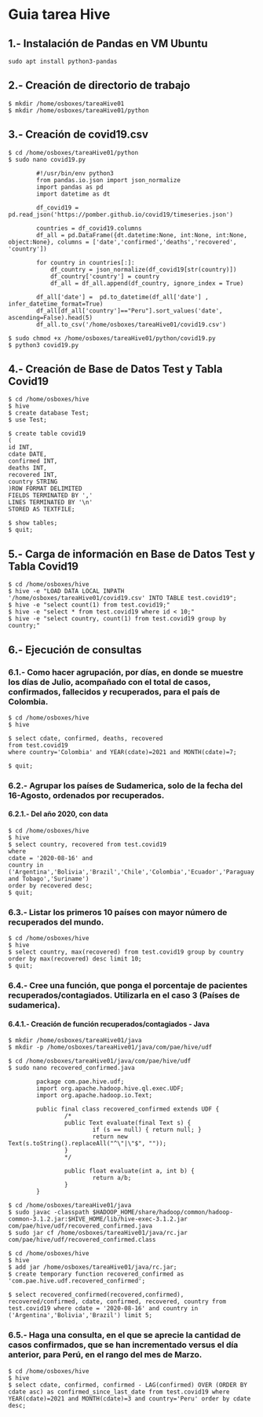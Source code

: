 # Guia tarea Hive

## 1.- Instalación de Pandas en VM Ubuntu
```
sudo apt install python3-pandas
```
## 2.- Creación de directorio de trabajo
```
$ mkdir /home/osboxes/tareaHive01
$ mkdir /home/osboxes/tareaHive01/python
```
## 3.- Creación de covid19.csv
```
$ cd /home/osboxes/tareaHive01/python
$ sudo nano covid19.py 

        #!/usr/bin/env python3
        from pandas.io.json import json_normalize
        import pandas as pd
        import datetime as dt

        df_covid19 = pd.read_json('https://pomber.github.io/covid19/timeseries.json')

        countries = df_covid19.columns
        df_all = pd.DataFrame({dt.datetime:None, int:None, int:None, object:None}, columns = ['date','confirmed','deaths','recovered', 'country'])

        for country in countries[:]:
            df_country = json_normalize(df_covid19[str(country)])
            df_country['country'] = country
            df_all = df_all.append(df_country, ignore_index = True)

        df_all['date'] =  pd.to_datetime(df_all['date'] , infer_datetime_format=True)
        df_all[df_all['country']=="Peru"].sort_values('date', ascending=False).head(5)
        df_all.to_csv('/home/osboxes/tareaHive01/covid19.csv')

$ sudo chmod +x /home/osboxes/tareaHive01/python/covid19.py
$ python3 covid19.py
```
## 4.- Creación de Base de Datos Test y Tabla Covid19
```
$ cd /home/osboxes/hive
$ hive
$ create database Test;
$ use Test;

$ create table covid19
( 
id INT,
cdate DATE,
confirmed INT,
deaths INT,
recovered INT,
country STRING
)ROW FORMAT DELIMITED
FIELDS TERMINATED BY ','
LINES TERMINATED BY '\n' 
STORED AS TEXTFILE;

$ show tables;
$ quit;
```
## 5.- Carga de información en Base de Datos Test y Tabla Covid19
```
$ cd /home/osboxes/hive
$ hive -e "LOAD DATA LOCAL INPATH '/home/osboxes/tareaHive01/covid19.csv' INTO TABLE test.covid19";
$ hive -e "select count(1) from test.covid19;"
$ hive -e "select * from test.covid19 where id < 10;"
$ hive -e "select country, count(1) from test.covid19 group by country;"
```
## 6.- Ejecución de consultas
### 6.1.- Como hacer agrupación, por días, en donde se muestre los días de Julio, acompañado con el total de casos, confirmados, fallecidos y recuperados, para el país de Colombia.
```
$ cd /home/osboxes/hive
$ hive

$ select cdate, confirmed, deaths, recovered 
from test.covid19 
where country='Colombia' and YEAR(cdate)=2021 and MONTH(cdate)=7;

$ quit;
```
### 6.2.- Agrupar los países de Sudamerica, solo de la fecha del 16-Agosto, ordenados por recuperados.
#### 6.2.1.- Del año 2020, con data 
```
$ cd /home/osboxes/hive
$ hive
$ select country, recovered from test.covid19 
where 
cdate = '2020-08-16' and 
country in ('Argentina','Bolivia','Brazil','Chile','Colombia','Ecuador','Paraguay','Peru','Uruguay','Venezuela','Trinidad and Tobago','Suriname')
order by recovered desc;
$ quit;
```
### 6.3.- Listar los primeros 10 países con mayor número de recuperados del mundo.
```
$ cd /home/osboxes/hive
$ hive
$ select country, max(recovered) from test.covid19 group by country order by max(recovered) desc limit 10;
$ quit;
```
### 6.4.- Cree una función, que ponga el porcentaje de pacientes recuperados/contagiados. Utilizarla en el caso 3 (Países de sudamerica).
#### 6.4.1.- Creación de función recuperados/contagiados - Java
```
$ mkdir /home/osboxes/tareaHive01/java
$ mkdir -p /home/osboxes/tareaHive01/java/com/pae/hive/udf 

$ cd /home/osboxes/tareaHive01/java/com/pae/hive/udf 
$ sudo nano recovered_confirmed.java

        package com.pae.hive.udf;
        import org.apache.hadoop.hive.ql.exec.UDF;
        import org.apache.hadoop.io.Text;

        public final class recovered_confirmed extends UDF {
                /*
                public Text evaluate(final Text s) {
                        if (s == null) { return null; }
                        return new Text(s.toString().replaceAll("^\"|\"$", ""));
                }
                */

                public float evaluate(int a, int b) { 
                        return a/b; 
                } 
        }

$ cd /home/osboxes/tareaHive01/java
$ sudo javac -classpath $HADOOP_HOME/share/hadoop/common/hadoop-common-3.1.2.jar:$HIVE_HOME/lib/hive-exec-3.1.2.jar com/pae/hive/udf/recovered_confirmed.java
$ sudo jar cf /home/osboxes/tareaHive01/java/rc.jar com/pae/hive/udf/recovered_confirmed.class

$ cd /home/osboxes/hive
$ hive
$ add jar /home/osboxes/tareaHive01/java/rc.jar;
$ create temporary function recovered_confirmed as 'com.pae.hive.udf.recovered_confirmed';

$ select recovered_confirmed(recovered,confirmed), recovered/confirmed, cdate, confirmed, recovered, country from test.covid19 where cdate = '2020-08-16' and country in ('Argentina','Bolivia','Brazil') limit 5;
```
### 6.5.- Haga una consulta, en el que se aprecie la cantidad de casos confirmados, que se han incrementado versus el día anterior, para Perú, en el rango del mes de Marzo.
```
$ cd /home/osboxes/hive
$ hive
$ select cdate, confirmed, confirmed - LAG(confirmed) OVER (ORDER BY cdate asc) as confirmed_since_last_date from test.covid19 where YEAR(cdate)=2021 and MONTH(cdate)=3 and country='Peru' order by cdate desc;
```
